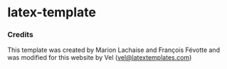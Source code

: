 # latex-template

### Credits
This template was created by Marion Lachaise and François Févotte and was modified for this website by Vel (vel@latextemplates.com)

